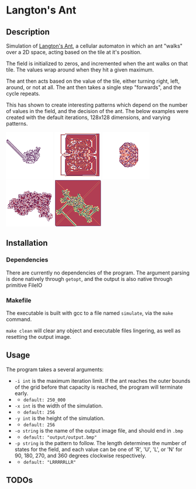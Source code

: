 # Langton's Ant

## Description

Simulation of [Langton's Ant](https://en.wikipedia.org/wiki/Langton%27s_ant), a cellular automaton in which
an ant "walks" over a 2D space, acting based on the tile at it's position.

The field is initialized to zeros, and incremented when the ant walks on that tile.
The values wrap around when they hit a given maximum.

The ant then acts based on the value of the tile, either turning right, left, around, or not at all.
The ant then takes a single step "forwards", and the cycle repeats.

This has shown to create interesting patterns which depend on the number of values in the field, and the decision of the ant.
The below examples were created with the default iterations, 128x128 dimensions, and varying patterns.

![RL](./output/example_1.bmp)
![RLLR](./output/example_2.bmp)
![RRLL](./output/example_3.bmp)
![RLR](./output/example_4.bmp)
![LRRRRRLLR (default pattern)](./output/example_5.bmp)

## Installation

### Dependencies

There are currently no dependencies of the program.
The argument parsing is done natively through `getopt`,
and the output is also native through primitive FileIO

### Makefile

The executable is built with gcc to a file named `simulate`, via the `make` command.

`make clean` will clear any object and executable files lingering, as well as resetting the output image.

## Usage

The program takes a several arguments:
- `-i int` is the maximum iteration limit. If the ant reaches the outer bounds of the grid before that capacity is reached, the program will terminate early.
- - `default: 250_000`
- `-x int` is the width of the simulation.
- - `default: 256`
- `-y int` is the height of the simulation. 
- - `default: 256`
- `-o string` is the name of the output image file, and should end in `.bmp`
- - `default: "output/output.bmp"`
- `-p string` is the pattern to follow. The length determines the number of states for the field, and each value can be one of 'R', 'U', 'L', or 'N' for 90, 180, 270, and 360 degrees clockwise respectively.
- - `default: "LRRRRRLLR"`

## TODOs

